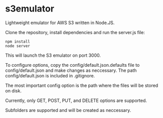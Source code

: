 s3emulator
==========

Lightweight emulator for AWS S3 written in Node.JS.

Clone the repository, install dependencies and run the server.js file:
  
    npm install
    node server

This will launch the S3 emulator on port 3000.

To configure options, copy the config/default.json.defaults file to config/default.json and make changes as neccessary.  The path config/default.json is included in .gitignore.

The most important config option is the path where the files will be stored on disk.

Currently, only GET, POST, PUT, and DELETE options are supported.

Subfolders are supported and will be created as neccessary.  
